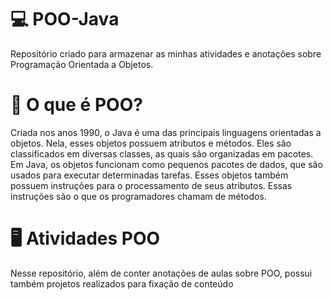 # 💻 POO-Java

Repositório criado para armazenar as minhas atividades e anotações sobre Programação Orientada a Objetos.

# 🧐 O que é POO?

Criada nos anos 1990, o Java é uma das principais linguagens orientadas a objetos. Nela, esses objetos possuem atributos e métodos. 
Eles são classificados em diversas classes, as quais são organizadas em pacotes.
Em Java, os objetos funcionam como pequenos pacotes de dados, que são usados para executar determinadas tarefas.
Esses objetos também possuem instruções para o processamento de seus atributos. Essas instruções são o que os programadores chamam de métodos.

# 🖥️ Atividades POO

Nesse repositório, além de conter anotações de aulas sobre POO, possui também projetos realizados para fixação de conteúdo
